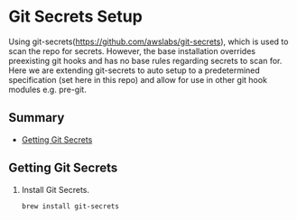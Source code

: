 # Git Secrets Setup

Using git-secrets(https://github.com/awslabs/git-secrets), which is used to scan the repo for secrets.
However, the base installation overrides preexisting git hooks and has no base rules regarding secrets to scan for.
Here we are extending git-secrets to auto setup to a predetermined specification (set here in this repo) and allow for use in other git hook modules e.g. pre-git.


## Summary

 * [Getting Git Secrets](#getting-git-secrets)


## Getting Git Secrets

1. 	Install Git Secrets.

	```bash
	brew install git-secrets
	```
